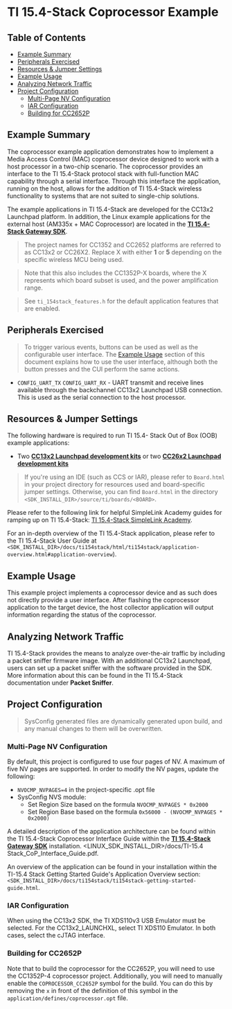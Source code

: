 TI 15.4-Stack Coprocessor Example
============================

## Table of Contents

* [Example Summary](#ExampleSummary)
* [Peripherals Exercised](#PeripheralsExercised)
* [Resources & Jumper Settings](#Resources&JumperSettings)
* [Example Usage](#ExampleUsage)
* [Analyzing Network Traffic](#AnalyzingNetworkTraffic)
* [Project Configuration](#ProjectConfiguration)
  * [Multi-Page NV Configuration](#MultiPageNVConfiguration)
  * [IAR Configuration](#IARConfiguration)
  * [Building for CC2652P](#BuildingforCC2652P)

## <a name="ExampleSummary"></a>Example Summary

The coprocessor example application demonstrates how to implement a Media Access Control (MAC) coprocessor device designed to work with a host processor in a two-chip scenario. The coprocessor provides an interface to the TI 15.4-Stack protocol stack with full-function MAC capability through a serial interface. Through this interface the application, running on the host, allows for the addition of TI 15.4-Stack wireless functionality to systems that are not suited to single-chip solutions.

The example applications in TI 15.4-Stack are developed for the CC13x2 Launchpad platform. In addition, the Linux example applications for the external host (AM335x + MAC Coprocessor) are located in the [**TI 15.4-Stack Gateway SDK**](http://www.ti.com/tool/ti-15.4-stack-gateway-linux-sdk).

> The project names for CC1352 and CC2652 platforms are referred to as CC13x2 or CC26X2. Replace X with either **1** or **5** depending on the specific wireless MCU being used.

> Note that this also includes the CC1352P-X boards, where the X represents which board subset is used, and the power amplification range.

> See `ti_154stack_features.h` for the default application features that are enabled.

## <a name="PeripheralsExercised"></a>Peripherals Exercised

> To trigger various events, buttons can be used as well as the configurable user interface.
> The [Example Usage](#ExampleUsage) section of this document explains how to use the user interface, although both the button presses and the CUI perform the
> same actions.

* `CONFIG_UART_TX` `CONFIG_UART_RX` - UART transmit and receive lines available through the backchannel CC13x2 Launchpad USB connection. This is used as the serial connection to the host processor.

## <a name="Resources&JumperSettings"></a>Resources & Jumper Settings

The following hardware is required to run TI 15.4-
Stack Out of Box (OOB) example applications:

* Two [**CC13x2 Launchpad development kits**](http://www.ti.com/tool/launchxl-cc1352r1) or two [**CC26x2 Launchpad development kits**](http://www.ti.com/tool/launchxl-cc26x2r1)

> If you're using an IDE (such as CCS or IAR), please refer to `Board.html` in
your project directory for resources used and board-specific jumper settings.
Otherwise, you can find `Board.html` in the directory
`<SDK_INSTALL_DIR>/source/ti/boards/<BOARD>`.

Please refer to the following link for helpful SimpleLink Academy guides for ramping up
on TI 15.4-Stack: [TI 15.4-Stack SimpleLink Academy](https://dev.ti.com/tirex/explore/node?node=ABRXrYdFS1e-0P3PY6NmNg__pTTHBmu__LATEST).

For an in-depth overview of the TI 15.4-Stack application, please refer to the TI 15.4-Stack User Guide at
`<SDK_INSTALL_DIR>/docs/ti154stack/html/ti154stack/application-overview.html#application-overview`).

## <a name="ExampleUsage"></a>Example Usage

This example project implements a coprocessor device and as such does not directly provide a user interface.
After flashing the coprocessor application to the target device, the host collector application will output information
regarding the status of the coprocessor.

## <a name="AnalyzingNetworkTraffic"></a>Analyzing Network Traffic

TI 15.4-Stack provides the means to analyze over-the-air traffic by including a packet sniffer firmware image. With an additional CC13x2 Launchpad, users can set up a packet sniffer with the software provided in the SDK. More information about this can be found in the TI 15.4-Stack documentation under **Packet Sniffer**.

## <a name="ProjectConfiguration"></a>Project Configuration

> SysConfig generated files are dynamically generated upon build, and any manual changes to them will be overwritten.

### <a name="MultiPageNVConfiguration"></a>Multi-Page NV Configuration

By default, this project is configured to use four pages of NV. A maximum of five NV pages are supported. In order to modify the NV pages, update the following:

* `NVOCMP_NVPAGES=4` in the project-specific .opt file
* SysConfig NVS module:
   * Set Region Size based on the formula `NVOCMP_NVPAGES * 0x2000`
   * Set Region Base based on the formula `0x56000 - (NVOCMP_NVPAGES * 0x2000)`

A detailed description of the application architecture can be found within the TI 15.4-Stack Coprocessor Interface Guide
within the [**TI 15.4-Stack Gateway SDK**](http://www.ti.com/tool/ti-15.4-stack-gateway-linux-sdk) installation.
<LINUX_SDK_INSTALL_DIR>/docs/TI-15.4 Stack_CoP_Interface_Guide.pdf.

An overview of the application can be found in your installation within the
TI-15.4 Stack Getting Started Guide's Application Overview section: `<SDK_INSTALL_DIR>/docs/ti154stack/ti154stack-getting-started-guide.html`.

### <a name="IARConfiguration"></a>IAR Configuration

When using the CC13x2 SDK, the TI XDS110v3 USB Emulator must
be selected. For the CC13x2_LAUNCHXL, select TI XDS110 Emulator. In both cases,
select the cJTAG interface.

### <a name="BuildingforCC2652P"></a>Building for CC2652P

Note that to build the coprocessor for the CC2652P, you will need to use the CC1352P-4 coprocessor project. Additionally,
you will need to manually enable the `COPROCESSOR_CC2652P` symbol for the build. You can do this by removing the `x` in
front of the definition of this symbol in the `application/defines/coprocessor.opt` file.
